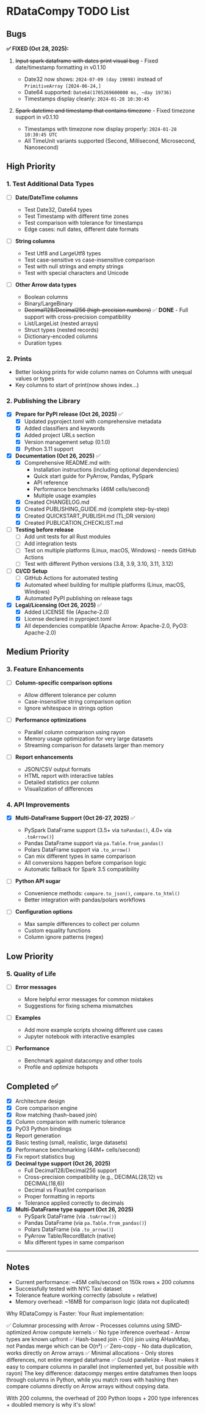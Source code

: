 # RDataCompy TODO List

## Bugs

**✅ FIXED (Oct 28, 2025):**
1. ~~Input spark dataframe with dates print visual bug~~ - Fixed date/timestamp formatting in v0.1.10
   - Date32 now shows: `2024-07-09 (day 19898)` instead of `PrimitiveArray [2024-06-24,]`
   - Date64 supported: `Date64(1705269600000 ms, ~day 19736)`
   - Timestamps display cleanly: `2024-01-28 10:30:45`

2. ~~Spark datetime and timestamp that contains timezone~~ - Fixed timezone support in v0.1.10
   - Timestamps with timezone now display properly: `2024-01-28 10:30:45 UTC`
   - All TimeUnit variants supported (Second, Millisecond, Microsecond, Nanosecond)

## High Priority

### 1. Test Additional Data Types
- [ ] **Date/DateTime columns**
  - Test Date32, Date64 types
  - Test Timestamp with different time zones
  - Test comparison with tolerance for timestamps
  - Edge cases: null dates, different date formats
  
- [ ] **String columns**
  - Test Utf8 and LargeUtf8 types
  - Test case-sensitive vs case-insensitive comparison
  - Test with null strings and empty strings
  - Test with special characters and Unicode
  
- [ ] **Other Arrow data types**
  - Boolean columns
  - Binary/LargeBinary
  - ~~Decimal128/Decimal256 (high-precision numbers)~~ ✅ **DONE** - Full support with cross-precision compatibility
  - List/LargeList (nested arrays)
  - Struct types (nested records)
  - Dictionary-encoded columns
  - Duration types

### 2. Prints
- Better looking prints for wide column names on Columns with unequal values or types
- Key columns to start of print(now shows index...)


### 2. Publishing the Library

- [x] **Prepare for PyPI release (Oct 26, 2025)** ✅
  - [x] Updated pyproject.toml with comprehensive metadata
  - [x] Added classifiers and keywords
  - [x] Added project URLs section
  - [x] Version management setup (0.1.0)
  - [x] Python 3.11 support
- [x] **Documentation (Oct 26, 2025)** ✅
  - [x] Comprehensive README.md with:
    - Installation instructions (including optional dependencies)
    - Quick start guide for PyArrow, Pandas, PySpark
    - API reference
    - Performance benchmarks (46M cells/second)
    - Multiple usage examples
  - [x] Created CHANGELOG.md
  - [x] Created PUBLISHING_GUIDE.md (complete step-by-step)
  - [x] Created QUICKSTART_PUBLISH.md (TL;DR version)
  - [x] Created PUBLICATION_CHECKLIST.md
  
- [ ] **Testing before release**
  - [ ] Add unit tests for all Rust modules
  - [ ] Add integration tests
  - [ ] Test on multiple platforms (Linux, macOS, Windows) - needs GitHub Actions
  - [ ] Test with different Python versions (3.8, 3.9, 3.10, 3.11, 3.12)
  
- [ ] **CI/CD Setup**
  - [ ] GitHub Actions for automated testing
  - [x] Automated wheel building for multiple platforms (Linux, macOS, Windows)
  - [x] Automated PyPI publishing on release tags
  
- [x] **Legal/Licensing (Oct 26, 2025)** ✅
  - [x] Added LICENSE file (Apache-2.0)
  - [x] License declared in pyproject.toml
  - [x] All dependencies compatible (Apache Arrow: Apache-2.0, PyO3: Apache-2.0)

## Medium Priority

### 3. Feature Enhancements

- [ ] **Column-specific comparison options**
  - Allow different tolerance per column
  - Case-insensitive string comparison option
  - Ignore whitespace in strings option
  
- [ ] **Performance optimizations**
  - Parallel column comparison using rayon
  - Memory usage optimization for very large datasets
  - Streaming comparison for datasets larger than memory
  
- [ ] **Report enhancements**
  - JSON/CSV output formats
  - HTML report with interactive tables
  - Detailed statistics per column
  - Visualization of differences

### 4. API Improvements
- [x] **Multi-DataFrame Support (Oct 26-27, 2025)** ✅
  - PySpark DataFrame support (3.5+ via `toPandas()`, 4.0+ via `.toArrow()`)
  - Pandas DataFrame support via `pa.Table.from_pandas()`
  - Polars DataFrame support via `.to_arrow()`
  - Can mix different types in same comparison
  - All conversions happen before comparison logic
  - Automatic fallback for Spark 3.5 compatibility
  
- [ ] **Python API sugar**
  - Convenience methods: `compare.to_json()`, `compare.to_html()`
  - Better integration with pandas/polars workflows
  
- [ ] **Configuration options**
  - Max sample differences to collect per column
  - Custom equality functions
  - Column ignore patterns (regex)

## Low Priority

### 5. Quality of Life

- [ ] **Error messages**
  - More helpful error messages for common mistakes
  - Suggestions for fixing schema mismatches
  
- [ ] **Examples**
  - Add more example scripts showing different use cases
  - Jupyter notebook with interactive examples
  
- [ ] **Performance**
  - Benchmark against datacompy and other tools
  - Profile and optimize hotspots

## Completed ✅

- [x] Architecture design
- [x] Core comparison engine
- [x] Row matching (hash-based join)
- [x] Column comparison with numeric tolerance
- [x] PyO3 Python bindings
- [x] Report generation
- [x] Basic testing (small, realistic, large datasets)
- [x] Performance benchmarking (44M+ cells/second)
- [x] Fix report statistics bug
- [x] **Decimal type support (Oct 26, 2025)**
  - Full Decimal128/Decimal256 support
  - Cross-precision compatibility (e.g., DECIMAL(28,12) vs DECIMAL(18,6))
  - Decimal vs Float/Int comparison
  - Proper formatting in reports
  - Tolerance applied correctly to decimals
- [x] **Multi-DataFrame type support (Oct 26, 2025)**
  - PySpark DataFrame (via `.toArrow()`)
  - Pandas DataFrame (via `pa.Table.from_pandas()`)
  - Polars DataFrame (via `.to_arrow()`)
  - PyArrow Table/RecordBatch (native)
  - Mix different types in same comparison

---

## Notes

- Current performance: ~45M cells/second on 150k rows × 200 columns
- Successfully tested with NYC Taxi dataset
- Tolerance feature working correctly (absolute + relative)
- Memory overhead: ~16MB for comparison logic (data not duplicated)


Why RDataCompy is Faster:
Your Rust implementation:

✅ Columnar processing with Arrow - Processes columns using SIMD-optimized Arrow compute kernels
✅ No type inference overhead - Arrow types are known upfront
✅ Hash-based join - O(n) join using AHashMap, not Pandas merge which can be O(n²)
✅ Zero-copy - No data duplication, works directly on Arrow arrays
✅ Minimal allocations - Only stores differences, not entire merged dataframe
✅ Could parallelize - Rust makes it easy to compare columns in parallel (not implemented yet, but possible with rayon)
The key difference: datacompy merges entire dataframes then loops through columns in Python, while you match rows with hashing then compare columns directly on Arrow arrays without copying data.

With 200 columns, the overhead of 200 Python loops + 200 type inferences + doubled memory is why it's slow!
